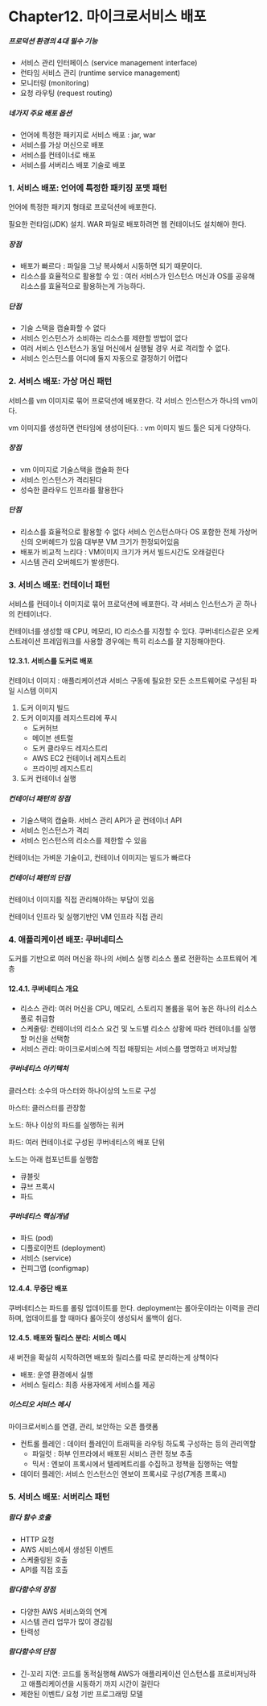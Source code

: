 # Chapter12. 마이크로서비스 배포

##### 프로덕션 환경의 4대 필수 기능

- 서비스 관리 인터페이스 (service management interface)
- 런타임 서비스 관리 (runtime service management)
- 모니터링 (monitoring)
- 요청 라우팅 (request routing)



##### 네가지 주요 배포 옵션

- 언어에 특정한 패키지로 서비스 배포 : jar, war
- 서비스를 가상 머신으로 배포
- 서비스를 컨테이너로 배포
- 서비스를 서버리스 배포 기술로 배포



### 1. 서비스 배포: 언어에 특정한 패키징 포맷 패턴

언어에 특정한 패키지 형태로 프로덕션에 배포한다.

필요한 런타임(JDK) 설치. WAR 파일로 배포하려면 웹 컨테이너도 설치해야 한다.



##### 장점

- 배포가 빠르다 : 파일을 그냥 복사해서 시동하면 되기 때문이다.
- 리소스를 효율적으로 활용할 수 있 : 여러 서비스가 인스턴스 머신과 OS를 공유해 리소스를 효율적으로 활용하는게 가능하다.

##### 단점

- 기술 스택을 캡슐화할 수 없다
- 서비스 인스턴스가 소비하는 리소스를 제한할 방법이 없다
- 여러 서비스 인스턴스가 동일 머신에서 실행될 경우 서로 격리할 수 없다.
- 서비스 인스턴스를 어디에 둘지 자동으로 결정하기 어렵다



### 2. 서비스 배포: 가상 머신 패턴

서비스를 vm 이미지로 묶어 프로덕션에 배포한다. 각 서비스 인스턴스가 하나의 vm이다.

vm 이미지를 생성하면 런타임에 생성이된다. : vm 이미지 빌드 툴은 되게 다양하다.



##### 장점

- vm 이미지로 기술스택을 캡슐화 한다
- 서비스 인스턴스가 격리된다
- 성숙한 클라우드 인프라를 활용한다



##### 단점

- 리소스를 효율적으로 활용할 수 없다
  서비스 인스턴스마다 OS 포함한 전체 가상머신의 오버헤드가 있음
  대부분 VM 크기가 한정되어있음
- 배포가 비교적 느리다 : VM이미지 크기가 커서 빌드시간도 오래걸린다
- 시스템 관리 오버헤드가 발생한다.



### 3. 서비스 배포: 컨테이너 패턴

서비스를 컨테이너 이미지로 묶어 프로덕션에 배포한다. 각 서비스 인스턴스가 곧 하나의 컨테이너다.

컨테이너를 생성할 때 CPU, 메모리, IO 리소스를 지정할 수 있다. 쿠버네티스같은 오케스트레이션 프레임워크를 사용할 경우에는 특히 리소스를 잘 지정해야한다.



#### 12.3.1. 서비스를 도커로 배포

컨테이너 이미지 : 애플리케이션과 서비스 구동에 필요한 모든 소프트웨어로 구성된 파일 시스템 이미지

1. 도커 이미지 빌드
2. 도커 이미지를 레지스트리에 푸시
   - 도커허브
   - 메이븐 센트럴
   - 도커 클라우드 레지스트리
   - AWS EC2 컨테이너 레지스트리
   - 프라이빗 레지스트리
3. 도커 컨테이너 실행



##### 컨테이너 패턴의 장점

- 기술스택의 캡슐화. 서비스 관리 API가 곧 컨테이너 API
- 서비스 인스턴스가 격리
- 서비스 인스턴스의 리소스를 제한할 수 있음

컨테이너는 가벼운 기술이고, 컨테이너 이미지는 빌드가 빠르다



##### 컨테이너 패턴의 단점

컨테이너 이미지를 직접 관리해야하는 부담이 있음

컨테이너 인프라 및 실행기반인 VM 인프라 직접 관리



### 4. 애플리케이션 배포: 쿠버네티스

도커를 기반으로 여러 머신을 하나의 서비스 실행 리소스 풀로 전환하는 소프트웨어 계층



#### 12.4.1. 쿠버네티스 개요

- 리소스 관리: 여러 머신을 CPU, 메모리, 스토리지 볼륨을 묶어 놓은 하나의 리소스 풀로 취급함
- 스케줄링: 컨테이너의 리소스 요건 및 노드별 리소스 상황에 따라 컨테이너를 실행할 머신을 선택함
- 서비스 관리: 마이크로서비스에 직접 매핑되는 서비스를 명명하고 버저닝함



##### 쿠버네티스 아키텍처

클러스터: 소수의 마스터와 하나이상의 노드로 구성

마스터: 클러스터를 관장함

노드: 하나 이상의 파드를 실행하는 워커

파드: 여러 컨테이너로 구성된 쿠버네티스의 배포 단위



노드는 아래 컴포넌트를 실행함

- 큐블릿
- 큐브 프록시
- 파드



##### 쿠버네티스 핵심개념

- 파드 (pod)
- 디플로이먼트 (deployment)
- 서비스 (service)
- 컨피그맵 (configmap)



#### 12.4.4. 무중단 배포

쿠버네티스는 파드를 롤링 업데이트를 한다.
deployment는 롤아웃이라는 이력을 관리하며, 업데이트를 할 때마다 롤아웃이 생성되서 롤백이 쉽다.



#### 12.4.5. 배포와 릴리스 분리: 서비스 메시

새 버전을 확실히 시작하려면 배포와 릴리스를 따로 분리하는게 상책이다

- 배포: 운영 환경에서 실행
- 서비스 릴리스: 최종 사용자에게 서비스를 제공



##### 이스티오 서비스 메시

마이크로서비스를 연결, 관리, 보안하는 오픈 플랫폼

- 컨트롤 플레인 : 데이터 플레인이 트래픽을 라우팅 하도록 구성하는 등의 관리역할
  - 파일럿 : 하부 인프라에서 배포된 서비스 관련 정보 추출
  - 믹서 : 엔보이 프록시에서 텔레메트리를 수집하고 정책을 집행하는 역할
- 데이터 플레인: 서비스 인스턴스인 엔보이 프록시로 구성(7계층 프록시)



### 5. 서비스 배포: 서버리스 패턴

##### 람다 함수 호출

- HTTP 요청
- AWS 서비스에서 생성된 이벤트
- 스케줄링된 호출
- API를 직접 호출



##### 람다함수의 장점

- 다양한 AWS 서비스와의 연계
- 시스템 관리 업무가 많이 경감됨
- 탄력성



##### 람다함수의 단점

- 긴-꼬리 지연: 코드를 동적실행해 AWS가 애플리케이션 인스턴스를 프로비저닝하고 애플리케이션을 시동하기 까지 시간이 걸린다
- 제한된 이벤트/ 요청 기반 프로그래밍 모델







